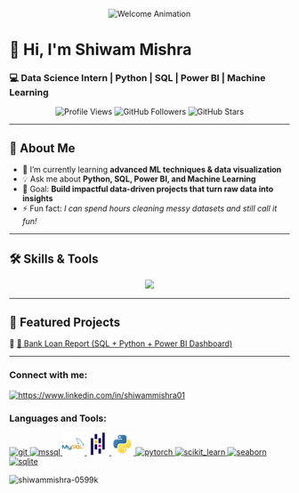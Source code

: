 <!-- Banner -->
<p align="center">
  <img src="https://github.com/ShiwamMishra-0599k/Welcome-to-my-GitHub.git" width="900" alt="Welcome Animation"/>
</p>

# 👋 Hi, I'm Shiwam Mishra  
### 💻 Data Science Intern | Python | SQL | Power BI | Machine Learning  

<p align="center">
  <img src="https://komarev.com/ghpvc/?username=ShiwamMishra&label=Profile%20Views&color=0e75b6&style=flat" alt="Profile Views"/>
  <img src="https://img.shields.io/github/followers/ShiwamMishra?label=Followers&style=social" alt="GitHub Followers"/>
  <img src="https://img.shields.io/github/stars/ShiwamMishra?affiliations=OWNER%2CCOLLABORATOR&style=social" alt="GitHub Stars"/>
</p>

---

## 🚀 About Me
- 🌱 I’m currently learning **advanced ML techniques & data visualization**  
- 💡 Ask me about **Python, SQL, Power BI, and Machine Learning**  
- 🎯 Goal: **Build impactful data-driven projects that turn raw data into insights**  
- ⚡ Fun fact: *I can spend hours cleaning messy datasets and still call it fun!*  

---

## 🛠️ Skills & Tools  
<p align="center">
  <img src="https://skillicons.dev/icons?i=python,sqlite,mysql,sklearn,git,github,vscode&perline=6" />
</p>

---

## 🎨 Featured Projects  
🔹 [🏦 Bank Loan Report (SQL + Python + Power BI Dashboard)](https://github.com/ShiwamMishra-0599k/Bank-Loan-Report.git) 


---
<h3 align="left">Connect with me:</h3>
<p align="left">
<a href="https://linkedin.com/in/https://www.linkedin.com/in/shiwammishra01" target="blank"><img align="center" src="https://raw.githubusercontent.com/rahuldkjain/github-profile-readme-generator/master/src/images/icons/Social/linked-in-alt.svg" alt="https://www.linkedin.com/in/shiwammishra01" height="30" width="40" /></a>
</p>

<h3 align="left">Languages and Tools:</h3>
<p align="left"> <a href="https://git-scm.com/" target="_blank" rel="noreferrer"> <img src="https://www.vectorlogo.zone/logos/git-scm/git-scm-icon.svg" alt="git" width="40" height="40"/> </a> <a href="https://www.microsoft.com/en-us/sql-server" target="_blank" rel="noreferrer"> <img src="https://www.svgrepo.com/show/303229/microsoft-sql-server-logo.svg" alt="mssql" width="40" height="40"/> </a> <a href="https://www.mysql.com/" target="_blank" rel="noreferrer"> <img src="https://raw.githubusercontent.com/devicons/devicon/master/icons/mysql/mysql-original-wordmark.svg" alt="mysql" width="40" height="40"/> </a> <a href="https://pandas.pydata.org/" target="_blank" rel="noreferrer"> <img src="https://raw.githubusercontent.com/devicons/devicon/2ae2a900d2f041da66e950e4d48052658d850630/icons/pandas/pandas-original.svg" alt="pandas" width="40" height="40"/> </a> <a href="https://www.python.org" target="_blank" rel="noreferrer"> <img src="https://raw.githubusercontent.com/devicons/devicon/master/icons/python/python-original.svg" alt="python" width="40" height="40"/> </a> <a href="https://pytorch.org/" target="_blank" rel="noreferrer"> <img src="https://www.vectorlogo.zone/logos/pytorch/pytorch-icon.svg" alt="pytorch" width="40" height="40"/> </a> <a href="https://scikit-learn.org/" target="_blank" rel="noreferrer"> <img src="https://upload.wikimedia.org/wikipedia/commons/0/05/Scikit_learn_logo_small.svg" alt="scikit_learn" width="40" height="40"/> </a> <a href="https://seaborn.pydata.org/" target="_blank" rel="noreferrer"> <img src="https://seaborn.pydata.org/_images/logo-mark-lightbg.svg" alt="seaborn" width="40" height="40"/> </a> <a href="https://www.sqlite.org/" target="_blank" rel="noreferrer"> <img src="https://www.vectorlogo.zone/logos/sqlite/sqlite-icon.svg" alt="sqlite" width="40" height="40"/> </a> </p>

<p><img align="center" src="https://github-readme-stats.vercel.app/api/top-langs?username=shiwammishra-0599k&show_icons=true&locale=en&layout=compact" alt="shiwammishra-0599k" /></p>
